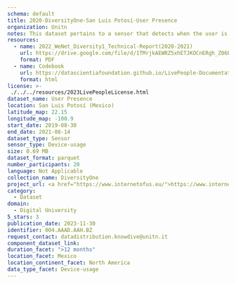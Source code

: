 ```yaml
---
schema: default
title: 2020-DiversityOne-San Luis Potosí-User Presence
organization: Unitn
notes: This dataset pertains to a sensor that detects when the user is present. An example is when the user unlocks the screen. This sensor can be used in comparison to Screen status to check if the screen turn on event occurred due to the user or, for example, due to a received notification. The event user present OFF is simply when the screen turns off. It is part of Wenet Diversity 1 data collection, which contains data about the everyday life activities of students coming from 8 different universities located in China, Denmark, India, Italy, Mexico, Mongolia, Paraguay and UK. The data were collected via questionnaires, data coming from 27 smartphone sensors associated to thousand self-reported annotations over a period of 4 weeks.
resources:
  - name: 2022_WeNet_Diversity1_Technical-Report(2020-2021)
    url: https://drive.google.com/file/d/1TMrjkAEWRZ5xhETJKOCnERgh_Z06PO2E/view?usp=drive_link
    format: PDF
  - name: Codebook
    url: https://datascientiafoundation.github.io/LivePeople-Documentation/codebooks/2020_DV1_San-Luis-Potosi_userpresence.html
    format: html
license: >-
 ./../../resources/2023LivePeopleLicense.html
dataset_name: User Presence
location: San Luis Potosí (Mexico)
latitude_map: 22.15
longitude_map: -100.9
start_date: 2019-08-30
end_date: 2021-08-14
dataset_type: Sensor
sensor_type: Device-usage
size: 0.69 MB
dataset_format: parquet
number_participants: 20
language: Not Applicable
collection_name: DiversityOne
project_url: <a href="https://www.internetofus.eu/">https://www.internetofus.eu/</a>
category: 
  - Dataset
domain: 
  - Digital University
5_stars: 3
publication_date: 2023-11-30
identifier: 004.AAAD.AAH.BZ
request_contact: datadistribution.knowdive@unitn.it
component_dataset_link: 
duration_facet: ">12 months"
location_facet: Mexico
location_continent_facet: North America
data_type_facet: Device-usage
---
```

